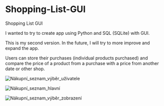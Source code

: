 # Shopping-List-GUI
Shopping List GUI

I wanted to try to create app using Python and SQL (SQLite) with GUI.

This is my second version.
In the future, I will try to more improve and expand the app.

Users can store their purchases (individual products purchased) and compare the price of a product from a purchase with a price from another date or other shop.  

![Nákupní_seznam_výběr_uživatele](https://user-images.githubusercontent.com/107077915/236785946-204fed1a-4333-4caa-a5e2-410182b3624d.png)

![Nákupní_seznam_hlavní](https://github.com/Vondrs7/Shopping-List-GUI/assets/107077915/8e8b8c39-1ab2-4a12-a3cb-886891a2f06f)

![Nákupní_seznam_výběr_zobrazení](https://github.com/Vondrs7/Shopping-List-GUI/assets/107077915/60d06480-2a5b-4470-80b7-3f649dbcb237)
